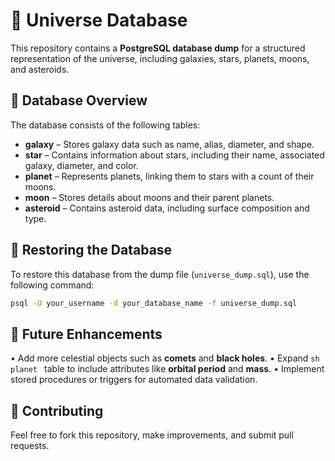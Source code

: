 # 🌌 Universe Database

This repository contains a **PostgreSQL database dump** for a structured representation of the universe, including galaxies, stars, planets, moons, and asteroids.

## 📂 Database Overview

The database consists of the following tables:

- **galaxy** – Stores galaxy data such as name, alias, diameter, and shape.
- **star** – Contains information about stars, including their name, associated galaxy, diameter, and color.
- **planet** – Represents planets, linking them to stars with a count of their moons.
- **moon** – Stores details about moons and their parent planets.
- **asteroid** – Contains asteroid data, including surface composition and type.

## 🔄 Restoring the Database

To restore this database from the dump file (`universe_dump.sql`), use the following command:

```sh
psql -U your_username -d your_database_name -f universe_dump.sql
```

## 📌 Future Enhancements  
• Add more celestial objects such as **comets** and **black holes**.
• Expand ```sh planet ``` table to include attributes like **orbital period** and **mass**.
• Implement stored procedures or triggers for automated data validation.

## 🤝 Contributing
Feel free to fork this repository, make improvements, and submit pull requests.  